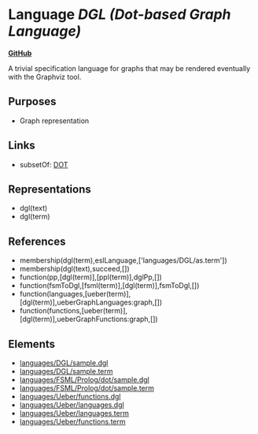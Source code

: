 # Language _DGL (Dot-based Graph Language)_
**[GitHub](https://github.com/softlang/yas/blob/master/languages/DGL)**

A trivial specification language for graphs that may be rendered eventually with the Graphviz tool.

## Purposes
* Graph representation

## Links
* subsetOf: [DOT](http://softlang.github.io/yas/languages/DOT.html)

## Representations
* dgl(text)
* dgl(term)

## References
* membership(dgl(term),eslLanguage,['languages/DGL/as.term'])
* membership(dgl(text),succeed,[])
* function(pp,[dgl(term)],[ppl(term)],dglPp,[])
* function(fsmToDgl,[fsml(term)],[dgl(term)],fsmToDgl,[])
* function(languages,[ueber(term)],[dgl(term)],ueberGraphLanguages:graph,[])
* function(functions,[ueber(term)],[dgl(term)],ueberGraphFunctions:graph,[])

## Elements
* [languages/DGL/sample.dgl](../files/languages-DGL-sample.dgl.md)
* [languages/DGL/sample.term](../files/languages-DGL-sample.term.md)
* [languages/FSML/Prolog/dot/sample.dgl](../files/languages-FSML-Prolog-dot-sample.dgl.md)
* [languages/FSML/Prolog/dot/sample.term](../files/languages-FSML-Prolog-dot-sample.term.md)
* [languages/Ueber/functions.dgl](../files/languages-Ueber-functions.dgl.md)
* [languages/Ueber/languages.dgl](../files/languages-Ueber-languages.dgl.md)
* [languages/Ueber/languages.term](../files/languages-Ueber-languages.term.md)
* [languages/Ueber/functions.term](../files/languages-Ueber-functions.term.md)
